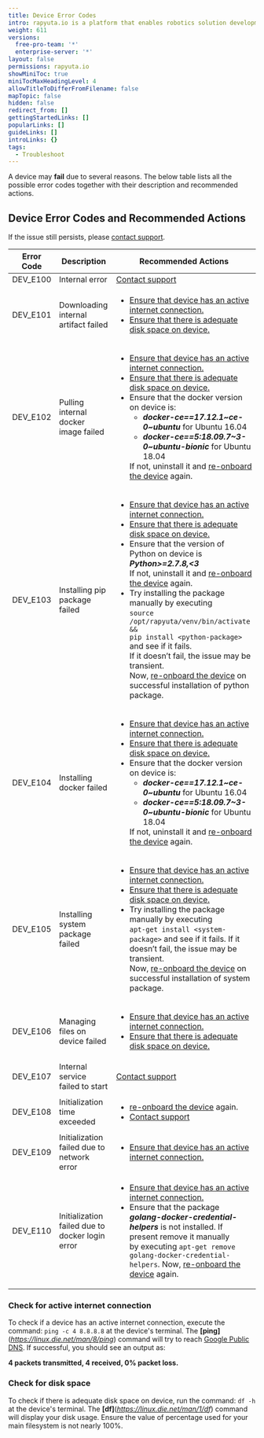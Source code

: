 ```yaml
---
title: Device Error Codes
intro: rapyuta.io is a platform that enables robotics solution development by providing the necessary software infrastructure and facilitating the interaction between multiple stakeholders who contribute to the solution development.
weight: 611
versions:
  free-pro-team: '*'
  enterprise-server: '*'
layout: false
permissions: rapyuta.io
showMiniToc: true
miniTocMaxHeadingLevel: 4
allowTitleToDifferFromFilename: false
mapTopic: false
hidden: false
redirect_from: []
gettingStartedLinks: []
popularLinks: []
guideLinks: []
introLinks: {}
tags:
  - Troubleshoot
---
```

A device may **fail** due to several reasons. The below table lists all the possible error codes together with their description and recommended actions.

## Device Error Codes and Recommended Actions

If the issue still persists, please <a href="#" onclick="javascript:FreshWidget.show();">contact support</a>.


<table>
    <thead>
        <tr>
            <th>Error Code</th>
            <th>Description</th>
            <th>Recommended Actions</th>
        </tr>
    </thead>
    <tbody>
        <tr>
            <td>DEV_E100</td>
            <td>Internal error</td>
            <td><a href="#" onclick="javascript:FreshWidget.show();" class="highlight">Contact support</a></td>
        </tr>
        <tr>
            <td>DEV_E101</td>
            <td>Downloading internal artifact failed</td>
            <td>
                <ul>
                    <li><a href="/6_troubleshoot/610_device-onboarding-failure-codes/#check-for-active-internet-connection" class="highlight">Ensure that device has an active internet connection.</a></li>
                    <li><a href="/6_troubleshoot/610_device-onboarding-failure-codes/#check-for-disk-space" class="highlight">Ensure that there is adequate disk space on device.</a></li>
                </ul>
            </td>
        </tr>
        <tr>
            <td>DEV_E102</td>
            <td>Pulling internal docker image failed</td>
            <td>
                <ul>
                    <li><a href="/6_troubleshoot/610_device-onboarding-failure-codes/#check-for-active-internet-connection" class="highlight">Ensure that device has an active internet connection.</a></li>
                    <li><a href="/6_troubleshoot/610_device-onboarding-failure-codes/#check-for-disk-space" class="highlight">Ensure that there is adequate disk space on device.</a></li>
                    <li>Ensure that the docker version on device is:
                        <ul>
                            <li><strong><em>docker-ce==17.12.1~ce-0~ubuntu</em></strong> for Ubuntu 16.04</li>
                            <li><strong><em>docker-ce==5:18.09.7~3-0~ubuntu-bionic</em></strong> for Ubuntu 18.04</li>
                        </ul>If not, uninstall it and <a href="/6_troubleshoot/612_reonboarding-devices/" class="highlight">re-onboard the device</a> again.</li>
                </ul>
            </td>
        </tr>
        <tr>
            <td>DEV_E103</td>
            <td>Installing pip package failed</td>
            <td>
                <ul>
                    <li><a href="/6_troubleshoot/610_device-onboarding-failure-codes/#check-for-active-internet-connection" class="highlight">Ensure that device has an active internet connection.</a></li>
                    <li><a href="/6_troubleshoot/610_device-onboarding-failure-codes/#check-for-disk-space" class="highlight">Ensure that there is adequate disk space on device.</a></li>
                    <li>Ensure that the version of Python on device is <strong><em>Python&gt;=2.7.8,&lt;3</em></strong><br>
                    If not, uninstall it and <a href="/6_troubleshoot/612_reonboarding-devices/" class="highlight">re-onboard the device</a> again.</li>
                    <li>Try installing the package manually by executing<br>
                    <code>source /opt/rapyuta/venv/bin/activate &amp;&amp; <br>pip install &lt;python-package&gt;</code> and see if it fails.<br>
                    If it doesn’t fail, the issue may be transient.<br>
                    Now, <a href="/6_troubleshoot/612_reonboarding-devices/" class="highlight">re-onboard the device</a> on successful installation of python package.</li>
                </ul>
            </td>
        </tr>
        <tr>
            <td>DEV_E104</td>
            <td>Installing docker failed</td>
            <td>
                <ul>
                    <li><a href="/6_troubleshoot/610_device-onboarding-failure-codes/#check-for-active-internet-connection" class="highlight">Ensure that device has an active internet connection.</a></li>
                    <li><a href="/6_troubleshoot/610_device-onboarding-failure-codes/#check-for-disk-space" class="highlight">Ensure that there is adequate disk space on device.</a></li>
                    <li>Ensure that the docker version on device is:
                        <ul>
                            <li><strong><em>docker-ce==17.12.1~ce-0~ubuntu</em></strong> for Ubuntu 16.04</li>
                            <li><strong><em>docker-ce==5:18.09.7~3-0~ubuntu-bionic</em></strong> for Ubuntu 18.04</li>
                        </ul>If not, uninstall it and <a href="/6_troubleshoot/612_reonboarding-devices/" class="highlight">re-onboard the device</a> again.</li>
                </ul>
            </td>
        </tr>
        <tr>
            <td>DEV_E105</td>
            <td>Installing system package failed</td>
            <td>
                <ul>
                    <li><a href="/6_troubleshoot/610_device-onboarding-failure-codes/#check-for-active-internet-connection" class="highlight">Ensure that device has an active internet connection.</a></li>
                    <li><a href="/6_troubleshoot/610_device-onboarding-failure-codes/#check-for-disk-space" class="highlight">Ensure that there is adequate disk space on device.</a></li>
                    <li>Try installing the package manually by executing<br>
                    <code>apt-get install &lt;system-package&gt;</code> and see if it fails. If it doesn’t fail, the issue may be transient.<br>
                    Now, <a href="/6_troubleshoot/612_reonboarding-devices/" class="highlight">re-onboard the device</a> on successful installation of system package.</li>
                </ul>
            </td>
        </tr>
        <tr>
            <td>DEV_E106</td>
            <td>Managing files on device failed</td>
            <td>
                <ul>
                    <li><a href="/6_troubleshoot/610_device-onboarding-failure-codes/#check-for-active-internet-connection" class="highlight">Ensure that device has an active internet connection.</a></li>
                    <li><a href="/6_troubleshoot/610_device-onboarding-failure-codes/#check-for-disk-space" class="highlight">Ensure that there is adequate disk space on device.</a></li>
                </ul>
            </td>
        </tr>
        <tr>
            <td>DEV_E107</td>
            <td>Internal service failed to start</td>
            <td><a href="#" onclick="javascript:FreshWidget.show();" class="highlight">Contact support</a></td>
        </tr>
        <tr>
            <td>DEV_E108</td>
            <td>Initialization time exceeded</td>
            <td>
                <ul>
                    <li><a href="/6_troubleshoot/612_reonboarding-devices/" class="highlight">re-onboard the device</a> again.</li>
                    <li><a href="#" onclick="javascript:FreshWidget.show();" class="highlight">Contact support</a></li>
                </ul>
            </td>
        </tr>
        <tr>
            <td>DEV_E109</td>
            <td>Initialization failed due to network error</td>
            <td>
                <ul>
                    <li><a href="/6_troubleshoot/610_device-onboarding-failure-codes/#check-for-active-internet-connection" class="highlight">Ensure that device has an active internet connection.</a></li>
                </ul>
            </td>
        </tr>
        <tr>
            <td>DEV_E110</td>
            <td>Initialization failed due to docker login error</td>
            <td>
                <ul>
                    <li><a href="/6_troubleshoot/610_device-onboarding-failure-codes/#check-for-active-internet-connection" class="highlight">Ensure that device has an active internet connection.</a></li>
                    <li>Ensure that the package <strong><em>golang-docker-credential-helpers</em></strong> is not installed. If present remove it manually <br>
                     by executing <code>apt-get remove golang-docker-credential-helpers</code>. Now, <a href="/6_troubleshoot/612_reonboarding-devices/" class="highlight">re-onboard the device</a> again.</li>
                </ul>
            </td>
        </tr>
    </tbody>
</table>

### Check for active internet connection

  To check if a device has an active internet connection, execute the command: `ping -c 4 8.8.8.8` at the device's terminal. The **[**ping**]**(*https://linux.die.net/man/8/ping*) command will try to reach [Google Public DNS](https://en.wikipedia.org/wiki/Google_Public_DNS). If successful, you should see an output as:

  **4 packets transmitted, 4 received, 0% packet loss.**



### Check for disk space

  To check if there is adequate disk space on device, run the command: `df -h` at the device's terminal. The **[**df**]**(*https://linux.die.net/man/1/df*) command will display your disk usage. Ensure the value of percentage used for your main filesystem is not nearly 100%.
